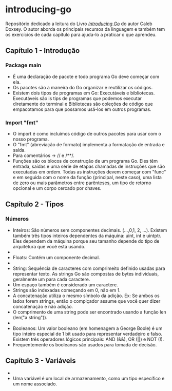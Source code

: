 # introducing-go 

Repositório dedicado a leitura do Livro [_Introducing Go_](https://www.amazon.com.br/Introducing-Go-Caleb-Doxsey/dp/1491941952) do autor Caleb Doxsey.
O autor aborda os principais recursos da linguagem e também tem os exercícios de cada capítulo para ajuda-lo a praticar o que aprendeu.

## Capítulo 1 - Introdução

### Package main
- É uma declaração de pacote e todo programa Go deve começar com ela.
- Os pacotes são a maneira do Go organizar e reutilizar os códigos.
- Existem dois tipos de programas em Go: Executáveis e bibliotecas. Executáveis são is tips de programas que podemos executar diretamente do terminal e Bibliotecas são coleções de código que empacotamos para que possamos usá-los em outros programas.

### Import "fmt"
- O import é como incluímos código de outros pacotes para usar com o nosso programa.
- O "fmt" (abreviação de formato) implementa a formatação de entrada e saída.
- Para comentários -> // e /**/.
- Funções são os blocos de construção de um programa Go. Eles têm entrada, saídas e uma série de etapas chamadas de instruções que são executadas em ordem. Todas as instruções devem começar com "func" e em seguida com o nome da função (principal, neste caso), uma lista de zero ou mais parâmetros entre parênteses, um tipo de retorno opcional e um corpo cercado por chaves.

## Capítulo 2 - Tipos
### Números
- Inteiros: São números sem componentes decimais. (...,0,1, 2, ...). Existem também três tipos inteiros dependentes da 
máquina: uint, int e uintptr. Eles dependem da máquina porque seu tamanho depende 
do tipo de arquitetura que você está usando.
-
- Floats: Contém um componente decimal.
- 
- String: Sequência de caracteres com comprimeito definido usadas para representar texto. As strings Go são compostas de bytes individuais, geralmente um para cada caractere.
- Um espaço também é considerado um caractere.
- Strings são indexadas começando em 0, não em 1.
- A concatenação utiliza o mesmo símbolo da adição. Ex: Se ambos os lados forem strings, então o compiçador assume que você quer dizer concatenação e não adição.
- O comprimento de uma string pode ser encontrado usando a função len (len("a string")).
-
- Booleanos: Um valor booleano (em homenagem a George Boole) é um tipo inteiro especial de 1 bit usado para representar verdadeiro e falso. Existem três operadores lógicos principais: AND (&&), OR (||) e NOT (!).
- Frequentemente os booleanos são usados para tomada de decisão.

## Capítulo 3 - Variáveis
-
- Uma variável é um local de armazenamento, como um tipo específico e um nome associado.
